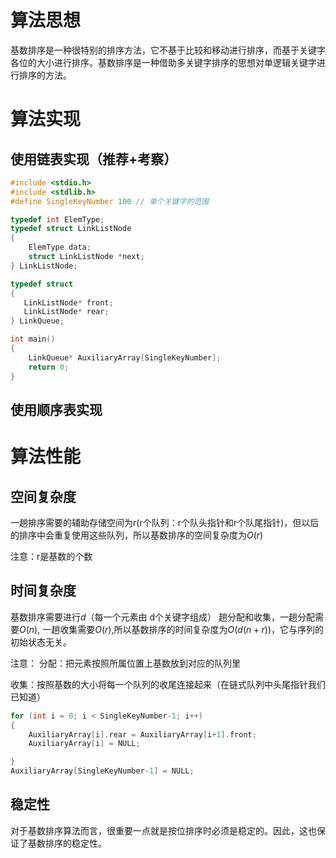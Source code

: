 # 算法思想

基数排序是一种很特别的排序方法，它不基于比较和移动进行排序，而基于关键字各位的大小进行排序。基数排序是一种借助多关键字排序的思想对单逻辑关键字进行排序的方法。

# 算法实现

## 使用链表实现（推荐+考察）

```c
#include <stdio.h>
#include <stdlib.h>
#define SingleKeyNumber 100 // 单个关键字的范围

typedef int ElemType;
typedef struct LinkListNode
{
    ElemType data;
    struct LinkListNode *next;
} LinkListNode;

typedef struct
{
   LinkListNode* front;
   LinkListNode* rear;
} LinkQueue;

int main()
{
    LinkQueue* AuxiliaryArray[SingleKeyNumber];
    return 0;
}
```

## 使用顺序表实现

# 算法性能

## 空间复杂度

一趟排序需要的辅助存储空间为r(r个队列：r个队头指针和r个队尾指针)，但以后的排序中会重复使用这些队列，所以基数排序的空间复杂度为$O(r)$

注意：r是基数的个数

## 时间复杂度

基数排序需要进行$d$（每一个元素由 d个关键字组成） 趟分配和收集，一趟分配需要$O(n)$, 一趟收集需要$O(r)$,所以基数排序的时间复杂度为$O(d(n + r))$，它与序列的初始状态无关。

注意：
分配：把元素按照所属位置上基数放到对应的队列里

收集：按照基数的大小将每一个队列的收尾连接起来（在链式队列中头尾指针我们已知道）

```c
for (int i = 0; i < SingleKeyNumber-1; i++)
{
    AuxiliaryArray[i].rear = AuxiliaryArray[i+1].front;
    AuxiliaryArray[i] = NULL;

}
AuxiliaryArray[SingleKeyNumber-1] = NULL;
```

## 稳定性

对于基数排序算法而言，很重要一点就是按位排序时必须是稳定的。因此，这也保证了基数排序的稳定性。
